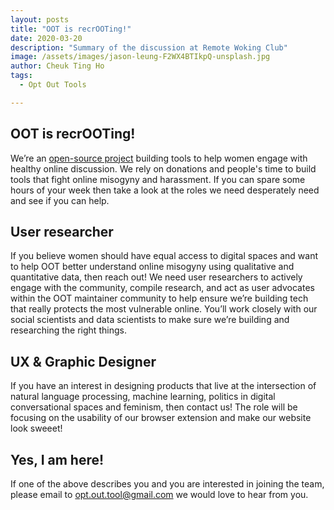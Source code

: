 ```yaml
---
layout: posts
title: "OOT is recrOOTing!"
date: 2020-03-20
description: "Summary of the discussion at Remote Woking Club"
image: /assets/images/jason-leung-F2WX4BTIkpQ-unsplash.jpg
author: Cheuk Ting Ho
tags:
  - Opt Out Tools

---
```

## OOT is recrOOTing!

We’re an [open-source project](https://www.optoutools.com/) building tools to help women engage with healthy online discussion. We rely on donations and people's time to build tools that fight online misogyny and harassment. If you can spare some hours of your week then take a look at the roles we need desperately need and see if you can help.

## User researcher

If you believe women should have equal access to digital spaces and want to help OOT better understand online misogyny using qualitative and quantitative data, then reach out! We need user researchers to actively engage with the community, compile research, and act as user advocates within the OOT maintainer community to help ensure we’re building tech that really protects the most vulnerable online. You’ll work closely with our social scientists and data scientists to make sure we’re building and researching the right things.

## UX & Graphic Designer

If you have an interest in designing products that live at the intersection of natural language processing, machine learning, politics in digital conversational spaces and feminism, then contact us! The role will be focusing on the usability of our browser extension and make our website look sweeet!

## Yes, I am here!

If one of the above describes you and you are interested in joining the team, please email to [opt.out.tool@gmail.com](mailto:opt.out.tool@gmail.com) we would love to hear from you.
